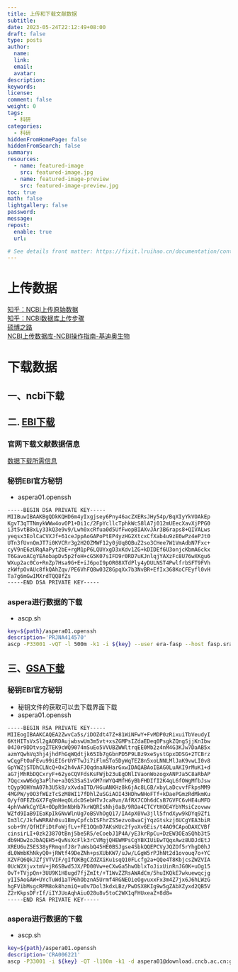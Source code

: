 ```yaml
---
title: 上传和下载文献数据
subtitle:
date: 2023-05-24T22:12:49+08:00
draft: false
type: posts
author:
  name:
  link:
  email:
  avatar:
description:
keywords:
license:
comment: false
weight: 0
tags:
  - 科研
categories:
  - 科研
hiddenFromHomePage: false
hiddenFromSearch: false
summary:
resources:
  - name: featured-image
    src: featured-image.jpg
  - name: featured-image-preview
    src: featured-image-preview.jpg
toc: true
math: false
lightgallery: false
password:
message:
repost:
  enable: true
  url:

# See details front matter: https://fixit.lruihao.cn/documentation/content-management/introduction/#front-matter
---
```

# 上传数据
[知乎：NCBI上传原始数据](https://zhuanlan.zhihu.com/p/149557150)  
[知乎：NCBI数据库上传步骤](https://zhuanlan.zhihu.com/p/371729245)  
[硕博之路](https://www.shuobolife.com)  
[NCBI上传数据库-NCBI操作指南-基迪奥生物](https://zhuanlan.zhihu.com/p/188646783)

# 下载数据
## 一、ncbi下载

## 二. [EBI下载](https://www.ebi.ac.uk/)
### 官网下载文献数据信息
[数据下载所需信息](/EBI下载list.png)
### 秘钥EBI官方秘钥
- aspera01.openssh
```txt
-----BEGIN DSA PRIVATE KEY-----
MIIBuwIBAAKBgQDkKQHD6m4yIxgjsey6Pny46acZXERsJHy54p/BqXIyYkVOAkEp
KgvT3qTTNmykWWw4ovOP1+Di1c/2FpYcllcTphkWcS8lA7j012mUEecXavXjPPG0
i3t5vtB8xLy33kQ3e9v9/Lwh0xcRfua0d5UfFwopBIAXvJAr3B6raps8+QIVALws
yeqsx3EolCaCVXJf+61ceJppAoGAPoPtEP4yzHG2XtcxCfXab4u9zE6wPz4ePJt0
UTn3fUvnQmJT7i0KVCRr3g2H2OZMWF12y0jUq8QBuZ2so3CHee7W1VmAdbN7Fxc+
cyV9nE6zURqAaPyt2bE+rgM1pP6LQUYxgD3xKdv1ZG+kDIDEf6U3onjcKbmA6ckx
T6GavoACgYEAobapDv5p2foH+cG5K07sIFD9r0RD7uKJnlqjYAXzFc8U76wXKgu6
WXup2ac0Co+RnZp7Hsa9G+E+iJ6poI9pOR08XTdPly4yDULNST4PwlfrbSFT9FVh
zkWfpOvAUc8fkQAhZqv/PE6VhFQ8w03Z8GpqXx7b3NvBR+EfIx368KoCFEyfl0vH
Ta7g6mGwIMXrdTQQ8fZs
-----END DSA PRIVATE KEY-----
```
### aspera进行数据的下载
- ascp.sh
```sh
key=${path}/aspera01.openssh
description='PRJNA414570'
ascp -P33001 -vQT -l 500m -k1 -i ${key} --user era-fasp --host fasp.sra.ebi.ac.uk --mode recv --file-list down.list ${description}
```
## 三、[GSA下载](https://ngdc.cncb.ac.cn/gsa/)

### 秘钥EBI官方秘钥
- 秘钥文件的获取可以去下载界面下载
- aspera01.openssh
```txt
-----BEGIN RSA PRIVATE KEY-----
MIIEogIBAAKCAQEA2ZwvCa5s/iDOZdt47Z+81WiNFwY+FvMDP0zRixuiTbVeudyI
6KtHITsVxSl2gA0RDAujwbswUm3m5vt+xsZGMPsIZdaEDeq0PsgkZQngSjjKnIbw
04J0r9DDtvsgZTEK9cWQ9074mSuEo5VVUBZWWltrqEE0Mb2z4nM4G3KJw7DaAB5x
azmYQwhVq3hj4jhdFhGqWQdtjk65Ib7gGbnPD5P9LBz9xeSystGpxDDSG+2TCBrz
wCqgFtOaFEvu99iEI6rUYFTwJi7iFlmSTo5DyWqTEZ8n5xoLNNLMlJaK9vwLI0v8
GpYWZjSTDhCLNcQ+Ox2h4vAFJOqdnaAHHarGxwIDAQABAoIBAG0LuAKI9rMuK1+d
aG7jMhRbDQCxryF+62yoCQVFdsKsFWjb23uEgONlIVaonWozogxANPJa5C8aRbAP
7QqcxwW6dg3aPlhe+a3QS3SaS1vGM7nWYQ4MfH6yBbFHDIfI2K4qL6fOWgMfbJsw
tQyp9OHYmA07h3U5k8/xXvdaITD/HGuANKHz8k6jAc8LGB/xbyLaDcvvfFkpsMM9
4MGPW/y0O3fWEzTcSzM8WI17fDhlZuSGiAOI43HDhwNHoFTf+kDaePGmzRdMkmKu
O/yf0FEZbGX7Fq9nHeqOLdcDSebHTvJcaRvn/AfRX7COh6dCsB7GVFC6vHE4uMFD
4phVwWkCgYEA+0DpR9nNbHb7krWQRIsNhj0aB/9ROa4CTCYtHOE4YbYMsiCzovww
WZfd9IaB9IEaKpIkGNvWlnUg7oBSVhOgQ17/IA4pX0Vw3jll5fndXyw9kDYq9Zfi
Im3lC/JkfwWRRAh0su1BmyCpfcbISFhrZS5ezvo8waCjYqzGtskzj6UCgYEA3biR
sob+9Y/QfHIFiDtFoWjfLv+FE1OQnD7AKsKUc2fyoXv6Eis/t4AO9CApoDAXCVBf
cinsirLI+0zk2387OtBnj5be5R5/eCoebJ1P4A/yE3krRpCu+DzEW3OEaSQhb3t5
db9HDw2oJbAQEH5+QvNsXcFlk3rCVMgjQHEWMPsCgYBXIUiEwTQqxAwz8UDJdEtJ
XREU6uZ5ES38yFRmqnfJ8r7uWsbQ45HE0BSJgse4SbkQQEPCVyJQZOf5rYhgD0hJ
dL0WmbKhNkyQ0+jRWtf49DeZNh+psXUbKW7/uJw/LGgW5rPJhNt2d1ovouq7o+YC
XZVFQ6QkJZfjVTVIF/gIfQKBgCZdZXiKu1sqQ10FLcfg2a+QQe4T8KbjcsZWZVIA
0UcW2XjvxtmV+jR6SBwd5JX/PD00Vw+eCXwGa5hwOblxToJixUinRnJG0K+uOg15
OvT+TVjpQn+3UU9K1H8ugd7fjZmIt/+T1WvZZRsAWAdCm/5huIKQkE7wkuewqcjg
yII5AoGAW+UYcTuWd1aTP6hObznA5Urmf4RGNEOieOgvuxxFx3m4Z7jx6J6hLWzG
hgFVibMsgcRPM8ok8hzmiQ+u0v7Dol3kdxLBz/PwDSX8KIg9w5gZAbXZyxd2QB5V
Z2rKkpsDFrIf/iIYJUoAqhAiuO28u8v5toC2WX1qFHUxeaZ+8d8=
-----END RSA PRIVATE KEY-----
```
### aspera进行数据的下载
- ascp.sh
```sh
key=${path}/aspera01.openssh
description='CRA006221'
ascp -P33001 -i ${key} -QT -l100m -k1 -d aspera01@download.cncb.ac.cn:gsa2/CRA006221 ${description}
```